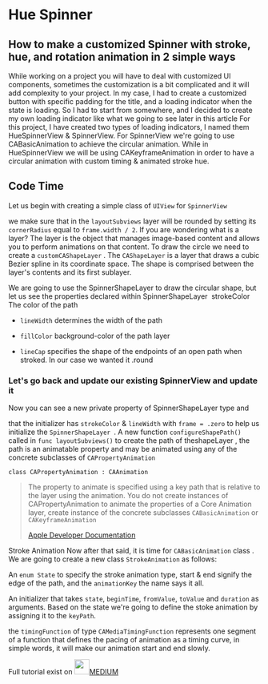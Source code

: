 # Hue Spinner

## How to make a customized Spinner with stroke, hue, and rotation animation in 2 simple ways

While working on a project you will have to deal with customized UI components, sometimes the customization is a bit complicated and it will add complexity to your project. In my case, I had to create a customized button with specific padding for the title, and a loading indicator when the state is loading.
So I had to start from somewhere, and I decided to create my own loading indicator like what we going to see later in this article
For this project, I have created two types of loading indicators, I named them HueSpinnerView & SpinnerView. For SpinnerView we're going to use CABasicAnimation to achieve the circular animation. While in HueSpinnerView we will be using CAKeyframeAnimation in order to have a circular animation with custom timing & animated stroke hue.

## Code Time

Let us begin with creating a simple class of `UIView` for `SpinnerView`

we make sure that in the `layoutSubviews` layer will be rounded by setting its `cornerRadius` equal to `frame.width / 2`.
If you are wondering what is a layer? The layer is the object that manages image-based content and allows you to perform animations on that content.
To draw the circle we need to create a `customCAShapeLayer` . The `CAShapeLayer` is a layer that draws a cubic Bezier spline in its coordinate space. The shape is comprised between the layer's contents and its first sublayer.

We are going to use the SpinnerShapeLayer to draw the circular shape, but let us see the properties declared within SpinnerShapeLayer 
strokeColor The color of the path

- `lineWidth` determines the width of the path

- `fillColor` background-color of the path layer

- `lineCap` specifies the shape of the endpoints of an open path when stroked. In our case we wanted it .round

### Let's go back and update our existing SpinnerView and update it

Now you can see a new private property of SpinnerShapeLayer type and 

that the initializer has `strokeColor` & `lineWidth` with `frame = .zero` to help us initialize the `SpinnerShapeLayer `.
A new function `configureShapePath()` called in `func layoutSubviews()` to create the path of theshapeLayer , the path is an animatable property and may be animated using any of the concrete subclasses of `CAPropertyAnimation`

```class CAPropertyAnimation : CAAnimation```

> The property to animate is specified using a key path that is relative to the layer using the animation. You do not create instances of CAPropertyAnimation to animate the properties of a Core Animation layer, create instance of the concrete subclasses `CABasicAnimation` or `CAKeyframeAnimation`
> 
>[Apple Developer Documentation](https://developer.apple.com/documentation/quartzcore/capropertyanimation)

Stroke Animation
Now after that said, it is time for `CABasicAnimation` class . We are going to create a new class `StrokeAnimation` as follows:

An `enum State` to specify the stroke animation type, start & end signify the edge of the path, and the `animationKey` the name says it all.

An initializer that takes `state`, `beginTime`, `fromValue`, `toValue` and `duration` as arguments. Based on the state we're going to define the stoke animation by assigning it to the `keyPath`.

the `timingFunction` of type `CAMediaTimingFunction` represents one segment of a function that defines the pacing of animation as a timing curve, in simple words, it will make our animation start and end slowly.

Full tutorial exist on <img src="https://cdn-icons-png.flaticon.com/512/5968/5968885.png" width=30>[MEDIUM](https://fakiho.medium.com/custom-spinner-5592d5a13997)
